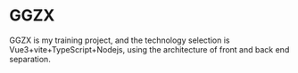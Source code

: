 # GGZX
GGZX is my training project, and the technology selection is Vue3+vite+TypeScript+Nodejs, using the architecture of front and back end separation.
